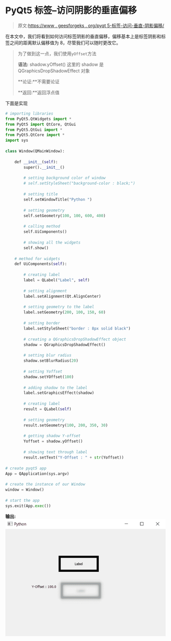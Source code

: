# PyQt5 标签–访问阴影的垂直偏移

> 原文:[https://www . geesforgeks . org/pyqt 5-标签-访问-垂直-阴影偏移/](https://www.geeksforgeeks.org/pyqt5-label-accessing-vertical-offset-of-shadow/)

在本文中，我们将看到如何访问标签阴影的垂直偏移，偏移基本上是标签阴影和标签之间的距离默认偏移值为 8，尽管我们可以随时更改它。

> 为了做到这一点，我们使用`yOffset`方法
> 
> **语法:** shadow.yOffset()
> 这里的 shadow 是 QGraphicsDropShadowEffect 对象
> 
> **论证:**不需要论证
> 
> **返回:**返回浮点值

下面是实现

```py
# importing libraries
from PyQt5.QtWidgets import * 
from PyQt5 import QtCore, QtGui
from PyQt5.QtGui import * 
from PyQt5.QtCore import *
import sys

class Window(QMainWindow):

    def __init__(self):
        super().__init__()

        # setting background color of window
        # self.setStyleSheet("background-color : black;")

        # setting title
        self.setWindowTitle("Python ")

        # setting geometry
        self.setGeometry(100, 100, 600, 400)

        # calling method
        self.UiComponents()

        # showing all the widgets
        self.show()

    # method for widgets
    def UiComponents(self):

        # creating label
        label = QLabel("Label", self)

        # setting alignment
        label.setAlignment(Qt.AlignCenter)

        # setting geometry to the label
        label.setGeometry(200, 100, 150, 60)

        # setting border
        label.setStyleSheet("border : 8px solid black")

        # creating a QGraphicsDropShadowEffect object
        shadow = QGraphicsDropShadowEffect()

        # setting blur radius
        shadow.setBlurRadius(20)

        # setting Yoffset
        shadow.setYOffset(100)

        # adding shadow to the label
        label.setGraphicsEffect(shadow)

        # creating label
        result = QLabel(self)

        # setting geometry
        result.setGeometry(100, 200, 350, 30)

        # getting shadow Y-offset
        Yoffset = shadow.yOffset()

        # showing text through label
        result.setText("Y-Offset : " + str(Yoffset))

# create pyqt5 app
App = QApplication(sys.argv)

# create the instance of our Window
window = Window()

# start the app
sys.exit(App.exec())
```

**输出:**
![](img/a3bc50beca129f63b95f30ab2b44badb.png)